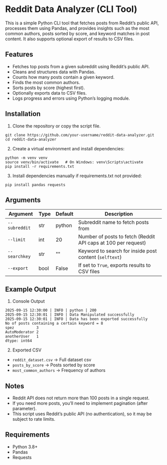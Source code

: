 # Reddit Data Analyzer (CLI Tool)
This is a simple Python CLI tool that fetches posts from Reddit’s public API, processes them using Pandas, and provides insights such as the most common authors, posts sorted by score, and keyword matches in post content. It also supports optional export of results to CSV files.

## Features
- Fetches top posts from a given subreddit using Reddit’s public API.
- Cleans and structures data with Pandas.
- Counts how many posts contain a given keyword.
- Finds the most common authors.
- Sorts posts by score (highest first).
- Optionally exports data to CSV files.
- Logs progress and errors using Python’s logging module.

## Installation
1. Clone the repository or copy the script file.
```
git clone https://github.com/your-username/reddit-data-analyzer.git
cd reddit-data-analyzer
```
2. Create a virtual environment and install dependencies:
```
python -m venv venv
source venv/bin/activate   # On Windows: venv\Scripts\activate
pip install -r requirements.txt
```
3. Install dependencies manually if requirements.txt not provided:
```
pip install pandas requests
```

## Arguments
| Argument      | Type | Default | Description                                                   |
| ------------- | ---- | ------- | ------------------------------------------------------------- |
| `--subreddit` | str  | python  | Subreddit name to fetch posts from                            |
| `--limit`     | int  | 20      | Number of posts to fetch (Reddit API caps at 100 per request) |
| `--searchkey` | str  | ""      | Keyword to search for inside post content (`selftext`)        |
| `--export`    | bool | False   | If set to `True`, exports results to CSV files                |

## Example Output

1. Console Output
```
2025-09-15 12:30:00 | INFO | python | 200
2025-09-15 12:30:01 | INFO | Data Manipulated successfully
2025-09-15 12:30:01 | INFO | Data has been exported successfully
No of posts containing a certain keyword = 8
spez          3
AutoModerator 2
anotherUser   1
dtype: int64
```

2. Exported CSV
- `reddit_dataset.csv` -> Full dataset csv
- `posts_by_score` -> Posts sorted by score
- `most_common_authors` -> Frequency of authors

## Notes
- Reddit API does not return more than 100 posts in a single request.
- If you need more posts, you’ll need to implement pagination (after parameter).
- This script uses Reddit’s public API (no authentication), so it may be subject to rate limits.

## Requirements
- Python 3.8+
- Pandas
- Requests